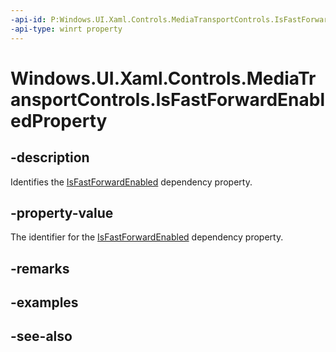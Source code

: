 ```yaml
---
-api-id: P:Windows.UI.Xaml.Controls.MediaTransportControls.IsFastForwardEnabledProperty
-api-type: winrt property
---
```


<!-- Property syntax
public Windows.UI.Xaml.DependencyProperty IsFastForwardEnabledProperty { get; }
-->

# Windows.UI.Xaml.Controls.MediaTransportControls.IsFastForwardEnabledProperty

## -description
Identifies the [IsFastForwardEnabled](mediatransportcontrols_isfastforwardenabled.md) dependency property.


## -property-value
The identifier for the [IsFastForwardEnabled](mediatransportcontrols_isfastforwardenabled.md) dependency property.

## -remarks

## -examples

## -see-also
